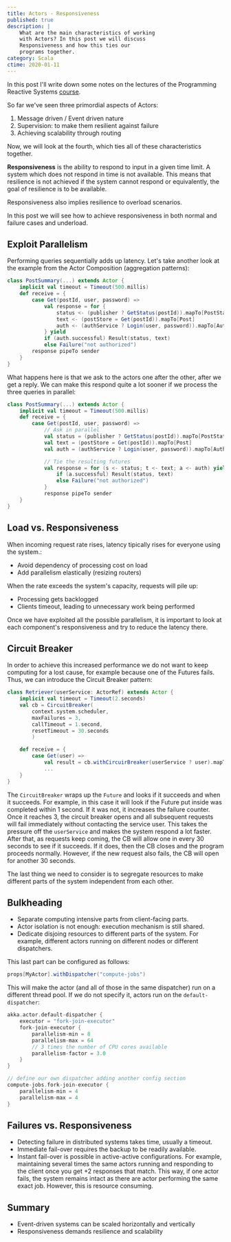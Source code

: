```yaml
---
title: Actors - Responsiveness
published: true
description: |
    What are the main characteristics of working
    with Actors? In this post we will discuss
    Responsiveness and how this ties our
    programs together.
category: Scala
ctime: 2020-01-11
---
```


In this post I'll write down some notes on the lectures of the Programming Reactive Systems [course](https://www.edx.org/course/programming-reactive-systems).

So far we've seen three primordial aspects of Actors:

1. Message driven / Event driven nature
2. Supervision: to make them resilient against failure
3. Achieving scalability through routing

Now, we will look at the fourth, which ties all of these characteristics together.

**Responsiveness** is the ability to respond to input in a given time limit. A system which does not respond in time is not available. This means that resilience is not achieved if the system cannot respond or equivalently, the goal of resilience is to be available.

Responsiveness also implies resilience to overload scenarios.

In this post we will see how to achieve responsiveness in both normal and failure cases and underload.

## Exploit Parallelism

Performing queries sequentially adds up latency. Let's take another look at the example from the Actor Composition (aggregation patterns):

```scala
class PostSummary(...) extends Actor {
    implicit val timeout = Timeout(500.millis)
    def receive = {
        case Get(postId, user, password) =>
            val response = for {
                status <- (publisher ? GetStatus(postId)).mapTo[PostStatus]
                text <- (postStore = Get(postId)).mapTo[Post]
                auth <- (authService ? Login(user, password)).mapTo[AuthStatus]
            } yield
            if (auth.successful) Result(status, text)
            else Failure("not authorized")
        response pipeTo sender
    }
}
```

What happens here is that we ask to the actors one after the other, after we get a reply. We can make this respond quite a lot sooner if we process the three queries in parallel:

```scala
class PostSummary(...) extends Actor {
    implicit val timeout = Timeout(500.millis)
    def receive = {
        case Get(postId, user, password) =>
            // Ask in parallel
            val status = (publisher ? GetStatus(postId)).mapTo[PostStatus]
            val text = (postStore = Get(postId)).mapTo[Post]
            val auth = (authService ? Login(user, password)).mapTo[AuthStatus]

            // Tie the resulting futures
            val response = for (s <- status; t <- text; a <- auth) yield {
                if (a.successful) Result(status, text)
                else Failure("not authorized")
            }
            response pipeTo sender
    }
}
```

## Load vs. Responsiveness

When incoming request rate rises, latency tipically rises for everyone using the system.:

* Avoid dependency of processing cost on load
* Add parallelism elastically (resizing routers)

When the rate exceeds the system's capacity, requests will pile up:

* Processing gets backlogged
* Clients timeout, leading to unnecessary work being performed

Once we have exploited all the possible parallelism, it is important to look at each component's responsiveness and try to reduce the latency there.

## Circuit Breaker

In order to achieve this increased performance we do not want to keep computing for a lost cause, for example because one of the Futures fails. Thus, we can introduce the Circuit Breaker pattern:

```scala
class Retriever(userService: ActorRef) extends Actor {
    implicit val timeout = Timeout(2.seconds)
    val cb = CircuitBreaker(
        context.system.scheduler,
        maxFailures = 3,
        callTimeout = 1.second,
        resetTimeout = 30.seconds
        )

    def receive = {
        case Get(user) =>
            val result = cb.withCircuirBreaker(userService ? user).mapTo[String]
            ...
    }
}
```

The `CircuitBreaker` wraps up the `Future` and looks if it succeeds and when it succeeds. For example, in this case it will look if the Future put inside was completed within 1 second. If it was not, it increases the failure counter. Once it reaches 3, the circuit breaker opens and all subsequent requests will fail immediately without contacting the service user. This takes the pressure off the `userService` and makes the system respond a lot faster. After that, as requests keep coming, the CB will allow one in every 30 seconds to see if it succeeds. If it does, then the CB closes and the program proceeds normally. However, if the new request also fails, the CB will open for another 30 seconds.

The last thing we need to consider is to segregate resources to make different parts of the system independent from each other.

## Bulkheading

* Separate computing intensive parts from client-facing parts.
* Actor isolation is not enough: execution mechanism is still shared.
* Dedicate disjoing resources to different parts of the system. For example, different actors running on different nodes or different dispatchers.

This last part can be configured as follows:

```scala
props[MyActor].withDispatcher("compute-jobs")
```

This will make the actor (and all of those in the same dispatcher) run on a different thread pool. If we do not specify it, actors run on the `default-dispatcher`:

```scala
akka.actor.default-dispatcher {
    executor = "fork-join-executor"
    fork-join-executor {
        parallelism-min = 8
        parallelism-max = 64
        // 3 times the number of CPU cores available
        parallelism-factor = 3.0
    }
}

// define our own dispatcher adding another config section
compute-jobs.fork-join-executor {
    parallelism-min = 4
    parallelism-max = 4
}
```

## Failures vs. Responsiveness

* Detecting failure in distributed systems takes time, usually a timeout.
* Immediate fail-over requires the backup to be readily available.
* Instant fail-over is possible in active-active configurations. For example, maintaining several times the same actors running and responding to the client once you get +2 responses that match. This way, if one actor fails, the system remains intact as there are actor performing the same exact job. However, this is resource consuming.

## Summary

* Event-driven systems can be scaled horizontally and vertically
* Responsiveness demands resilience and scalability
